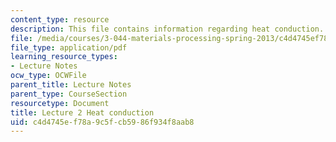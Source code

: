 ```yaml
---
content_type: resource
description: This file contains information regarding heat conduction.
file: /media/courses/3-044-materials-processing-spring-2013/c4d4745ef78a9c5fcb5986f934f8aab8_MIT3_044S13_Lec02.pdf
file_type: application/pdf
learning_resource_types:
- Lecture Notes
ocw_type: OCWFile
parent_title: Lecture Notes
parent_type: CourseSection
resourcetype: Document
title: Lecture 2 Heat conduction
uid: c4d4745e-f78a-9c5f-cb59-86f934f8aab8
---
```

